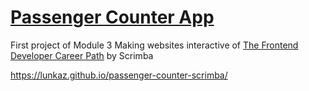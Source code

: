 # [Passenger Counter App](https://lunkaz.github.io/passenger-counter-scrimba/)

First project of Module 3 Making websites interactive of [The Frontend Developer Career Path](https://scrimba.com/learn/frontend) by Scrimba

<https://lunkaz.github.io/passenger-counter-scrimba/>